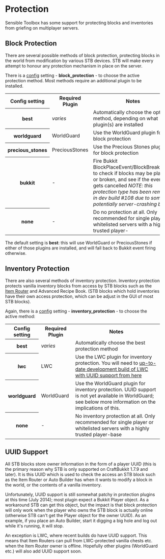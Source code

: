 # Protection
Sensible Toolbox has some support for protecting blocks and inventories from griefing on multiplayer servers.

## Block Protection
There are several possible methods of block protection, protecting blocks in the world from modification by various STB devices.  STB will make every attempt to honour any protection mechanism in place on the server.

There is a [config](../SensibleToolbox/configuration.md) setting - <strong>block_protection</strong> - to choose the active protection method.  Most methods require an additional plugin to be installed.

<table><tbody><tr><th>Config setting</th><th>Required Plugin</th><th>Notes</th></tr>
<tr><th>best</th><td><em>varies</em></td><td>Automatically choose the optimal method, depending on what plugin(s) are installed</td></tr>
<tr><th>worldguard</th><td>WorldGuard</td><td>Use the WorldGuard plugin for block protection</td></tr>
<tr><th>precious_stones</th><td>PreciousStones</td><td>Use the Precious Stones plugin for block protection</td></tr>
<tr><th>bukkit</th><td>-</td><td>Fire Bukkit BlockPlaceEvent/BlockBreakEvent to check if blocks may be placed or broken, and see if the event gets cancelled <em>NOTE: this protection type has been removed in dev build #108 due to some potentially server-crashing bugs</em></td></tr>
<tr><th>none</th><td>-</td><td>Do no protection at all.  Only recommended for single player or whitelisted servers with a highly trusted player-</td></tr>
</tbody></table>

The default setting is <strong>best</strong>: this will use WorldGuard or PreciousStones if either of those plugins are installed, and will fall back to Bukkit event firing otherwise.

## Inventory Protection
There are also several methods of inventory protection.  Inventory protection protects vanilla inventory blocks from access by STB blocks such as the [Item Router](../SensibleToolbox/Items/routing.md) and Advanced Recipe Book.  (STB blocks which hold inventories have their own access protection, which can be adjust in the GUI of most STB blocks).

Again, there is a [config](../SensibleToolbox/configuration.md) setting - <strong>inventory_protection</strong> - to choose the active method:

<table><tbody><tr><th>Config setting</th><th>Required Plugin</th><th>Notes</th></tr>
<tr><th>best</th><td><em>varies</em></td><td>Automatically choose the best protection method</td></tr>
<tr><th>lwc</th><td>LWC</td><td>Use the LWC plugin for inventory protection.  You will need to <a href="http://dev.bukkit.org/bukkit-plugins/lwc/" rel="nofollow">up-to-date development build of LWC with UUID support from here</a></td></tr>
<tr><th>worldguard</th><td>WorldGuard</td><td>Use the WorldGuard plugin for inventory protection.  UUID support is not yet available in WorldGuard; see below more information on the implications of this.</td></tr>
<tr><th>none</th><td>-</td><td>No inventory protection at all.  Only recommended for single player or whitelisted servers with a highly trusted player-base</td></tr>
</tbody></table>

## UUID Support
All STB blocks store owner information in the form of a player UUID (this is the primary reason why STB is only supported on CraftBukkit 1.7.9 and later).  It is this UUID which is used to check the access an STB block such as the Item Router or Auto Builder has when it wants to modify a block in the world, or the contents of a vanilla inventory.

Unfortunately, UUID support is still somewhat patchy in protection plugins at this time (July 2014); most plugin expect a Bukkit Player object.  As a workaround STB can get this object, but the impact is that block protection will only work when the player who owns the STB block is actually online (otherwise STB can't get the Player object for the owner UUID).  As an example, if you place an Auto Builder, start it digging a big hole and log out while it's running, it will stop.

An exception is LWC, where recent builds do have UUID support.  This means that Item Routers can pull from LWC-protected vanilla chests etc. when the Item Router owner is offline.  Hopefully other plugins (WorldGuard etc.) will also add UUID support soon.